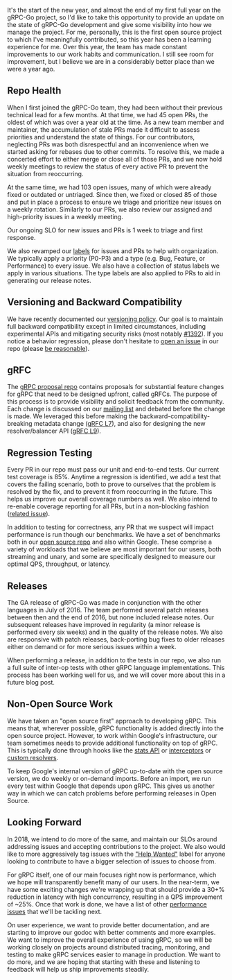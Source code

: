 
It's the start of the new year, and almost the end of my first full year on the
gRPC-Go project, so I'd like to take this opportunity to provide an update on
the state of gRPC-Go development and give some visibility into how we manage the
project.  For me, personally, this is the first open source project to which
I've meaningfully contributed, so this year has been a learning experience for
me.  Over this year, the team has made constant improvements to our work habits
and communication.  I still see room for improvement, but I believe we are in a
considerably better place than we were a year ago.

<!--more-->

## Repo Health

When I first joined the gRPC-Go team, they had been without their previous
technical lead for a few months.  At that time, we had 45 open PRs, the oldest
of which was over a year old at the time.  As a new team member and maintainer,
the accumulation of stale PRs made it difficult to assess priorities and
understand the state of things.  For our contributors, neglecting PRs was both
disrespectful and an inconvenience when we started asking for rebases due to
other commits.  To resolve this, we made a concerted effort to either merge or
close all of those PRs, and we now hold weekly meetings to review the status of
every active PR to prevent the situation from reoccurring.

At the same time, we had 103 open issues, many of which were already fixed or
outdated or untriaged.  Since then, we fixed or closed 85 of those and put in
place a process to ensure we triage and prioritize new issues on a weekly
rotation.  Similarly to our PRs, we also review our assigned and high-priority
issues in a weekly meeting.

Our ongoing SLO for new issues and PRs is 1 week to triage and first response.

We also revamped our [labels](https://github.com/grpc/grpc-go/labels) for issues
and PRs to help with organization.  We typically apply a priority (P0-P3) and a
type (e.g. Bug, Feature, or Performance) to every issue.  We also have a
collection of status labels we apply in various situations.  The type labels are
also applied to PRs to aid in generating our release notes.

## Versioning and Backward Compatibility

We have recently documented our [versioning
policy](https://github.com/grpc/grpc-go/blob/master/Documentation/versioning.md).
Our goal is to maintain full backward compatibility except in limited
circumstances, including experimental APIs and mitigating security risks (most
notably [#1392](https://github.com/grpc/grpc-go/pull/1392)). If you notice a
behavior regression, please don't hesitate to [open an
issue](https://github.com/grpc/grpc-go/issues/new) in our repo (please [be
reasonable](https://xkcd.com/1172/)).

## gRFC

The [gRPC proposal repo](https://github.com/grpc/proposal) contains proposals
for substantial feature changes for gRPC that need to be designed upfront,
called gRFCs.  The purpose of this process is to provide visibility and solicit
feedback from the community.  Each change is discussed on our [mailing
list](https://groups.google.com/forum/#!forum/grpc-io) and debated before the
change is made.  We leveraged this before making the
backward-compatibility-breaking metadata change ([gRFC
L7](https://github.com/grpc/proposal/blob/master/L7-go-metadata-api.md)), and
also for designing the new resolver/balancer API ([gRFC
L9](https://github.com/grpc/proposal/pull/30)).

## Regression Testing

Every PR in our repo must pass our unit and end-to-end tests.  Our current test
coverage is 85%.  Anytime a regression is identified, we add a test that covers
the failing scenario, both to prove to ourselves that the problem is resolved by
the fix, and to prevent it from reoccurring in the future.  This helps us
improve our overall coverage numbers as well.  We also intend to re-enable
coverage reporting for all PRs, but in a non-blocking fashion ([related
issue](https://github.com/grpc/grpc-go/issues/1676)).

In addition to testing for correctness, any PR that we suspect will impact
performance is run though our benchmarks.  We have a set of benchmarks both in
our [open source repo](https://github.com/grpc/grpc-go/tree/master/benchmark)
and also within Google.  These comprise a variety of workloads that we believe
are most important for our users, both streaming and unary, and some are
specifically designed to measure our optimal QPS, throughput, or latency.

## Releases

The GA release of gRPC-Go was made in conjunction with the other languages in
July of 2016.  The team performed several patch releases between then and the
end of 2016, but none included release notes.  Our subsequent releases have
improved in regularity (a minor release is performed every six weeks) and
in the quality of the release notes.  We also are responsive with patch
releases, back-porting bug fixes to older releases either on demand or for more
serious issues within a week.

When performing a release, in addition to the tests in our repo, we also run a
full suite of inter-op tests with other gRPC language implementations.  This
process has been working well for us, and we will cover more about this in a
future blog post.

## Non-Open Source Work

We have taken an "open source first" approach to developing gRPC.  This means
that, wherever possible, gRPC functionality is added directly into the open
source project.  However, to work within Google's infrastructure, our team
sometimes needs to provide additional functionality on top of gRPC.  This is
typically done through hooks like the [stats
API](https://godoc.org/google.golang.org/grpc/stats#Handler) or
[interceptors](https://godoc.org/google.golang.org/grpc#UnaryClientInterceptor)
or [custom resolvers](https://godoc.org/google.golang.org/grpc/resolver).

To keep Google's internal version of gRPC up-to-date with the open source
version, we do weekly or on-demand imports.  Before an import, we run every test
within Google that depends upon gRPC.  This gives us another way in which we can
catch problems before performing releases in Open Source.

## Looking Forward

In 2018, we intend to do more of the same, and maintain our SLOs around
addressing issues and accepting contributions to the project.  We also would
like to more aggressively tag issues with the ["Help
Wanted"](https://github.com/grpc/grpc-go/labels/Status%3A%20Help%20Wanted) label
for anyone looking to contribute to have a bigger selection of issues to choose
from.

For gRPC itself, one of our main focuses right now is performance, which we hope
will transparently benefit many of our users.  In the near-term, we have some
exciting changes we're wrapping up that should provide a 30+% reduction in
latency with high concurrency, resulting in a QPS improvement of ~25%.  Once
that work is done, we have a list of other [performance
issues](https://github.com/grpc/grpc-go/issues?q=is%3Aissue+is%3Aopen+label%3A%22Type%3A+Performance%22)
that we'll be tackling next.

On user experience, we want to provide better documentation, and are starting to
improve our godoc with better comments and more examples.  We want to improve
the overall experience of using gRPC, so we will be working closely on projects
around distributed tracing, monitoring, and testing to make gRPC services easier
to manage in production.  We want to do more, and we are hoping that starting
with these and listening to feedback will help us ship improvements steadily.
